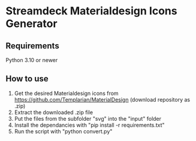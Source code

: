 # Streamdeck Materialdesign Icons Generator

## Requirements
Python 3.10 or newer

## How to use
1. Get the desired Materialdesign icons from https://github.com/Templarian/MaterialDesign (download repository as .zip)
2. Extract the downloaded .zip file
3. Put the files from the subfolder "svg" into the "input" folder
4. Install the dependancies with "pip install -r requirements.txt"
5. Run the script with "python convert.py"
